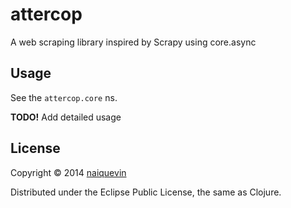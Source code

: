 # attercop

A web scraping library inspired by Scrapy using core.async

## Usage

See the `attercop.core` ns.

**TODO!** Add detailed usage

## License

Copyright © 2014 [naiquevin](http://naiquevin.github.io/)

Distributed under the Eclipse Public License, the same as Clojure.
